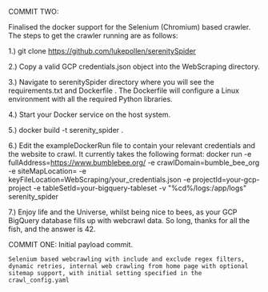 COMMIT TWO:

  Finalised the docker support for the Selenium (Chromium) based crawler. The steps to get the crawler running are as follows: 
  
  1.) git clone https://github.com/lukepollen/serenitySpider
  
  2.) Copy a valid GCP credentials.json object into the WebScraping directory.
  
  3.) Navigate to serenitySpider directory where you will see the requirements.txt and Dockerfile . The Dockerfile will configure a Linux environment with all the required Python libraries.
  
  4.) Start your Docker service on the host system.
  
  5.) docker build -t serenity_spider .
  
  6.) Edit the exampleDockerRun file to contain your relevant credentials and the website to crawl. It currently takes the following format:
  docker run -e fullAddress=https://www.bumblebee.org/ -e crawlDomain=bumble_bee_org -e siteMapLocation= -e keyFileLocation=WebScraping/your_credentials.json -e projectId=your-gcp-project -e tableSetId=your-bigquery-tableset -v "%cd%/logs:/app/logs" serenity_spider
  
  7.) Enjoy life and the Universe, whilst being nice to bees, as your GCP BigQuery database fills up with webcrawl data. So long, thanks for all the fish, and the answer is 42.


COMMIT ONE:
    Initial payload commit.

    Selenium based webcrawling with include and exclude regex filters, dynamic retries, internal web crawling from home page with optional sitemap support, with initial setting specified in the crawl_config.yaml
